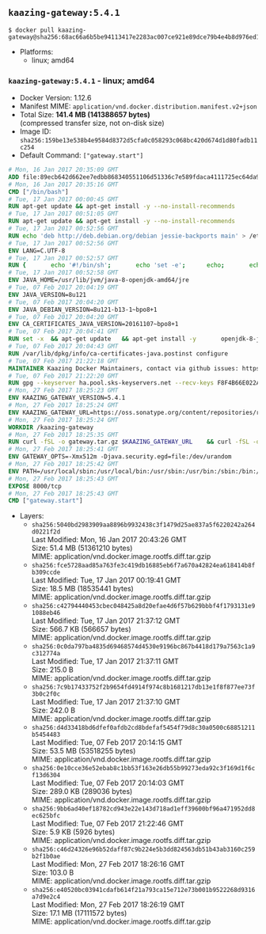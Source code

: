 ## `kaazing-gateway:5.4.1`

```console
$ docker pull kaazing-gateway@sha256:68ac66a6b5be94113417e2283ac007ce921e89dce79b4e4b8d976ed1aaa462f8
```

-	Platforms:
	-	linux; amd64

### `kaazing-gateway:5.4.1` - linux; amd64

-	Docker Version: 1.12.6
-	Manifest MIME: `application/vnd.docker.distribution.manifest.v2+json`
-	Total Size: **141.4 MB (141388657 bytes)**  
	(compressed transfer size, not on-disk size)
-	Image ID: `sha256:159be13e538b4e9584d8372d5cfa0c058293c068bc420d674d1d80fadb11c254`
-	Default Command: `["gateway.start"]`

```dockerfile
# Mon, 16 Jan 2017 20:35:09 GMT
ADD file:89ecb642d662ee7edbb868340551106d51336c7e589fdaca4111725ec64da957 in / 
# Mon, 16 Jan 2017 20:35:16 GMT
CMD ["/bin/bash"]
# Tue, 17 Jan 2017 00:00:45 GMT
RUN apt-get update && apt-get install -y --no-install-recommends 		ca-certificates 		curl 		wget 	&& rm -rf /var/lib/apt/lists/*
# Tue, 17 Jan 2017 00:51:05 GMT
RUN apt-get update && apt-get install -y --no-install-recommends 		bzip2 		unzip 		xz-utils 	&& rm -rf /var/lib/apt/lists/*
# Tue, 17 Jan 2017 00:52:56 GMT
RUN echo 'deb http://deb.debian.org/debian jessie-backports main' > /etc/apt/sources.list.d/jessie-backports.list
# Tue, 17 Jan 2017 00:52:56 GMT
ENV LANG=C.UTF-8
# Tue, 17 Jan 2017 00:52:57 GMT
RUN { 		echo '#!/bin/sh'; 		echo 'set -e'; 		echo; 		echo 'dirname "$(dirname "$(readlink -f "$(which javac || which java)")")"'; 	} > /usr/local/bin/docker-java-home 	&& chmod +x /usr/local/bin/docker-java-home
# Tue, 17 Jan 2017 00:52:58 GMT
ENV JAVA_HOME=/usr/lib/jvm/java-8-openjdk-amd64/jre
# Tue, 07 Feb 2017 20:04:19 GMT
ENV JAVA_VERSION=8u121
# Tue, 07 Feb 2017 20:04:20 GMT
ENV JAVA_DEBIAN_VERSION=8u121-b13-1~bpo8+1
# Tue, 07 Feb 2017 20:04:20 GMT
ENV CA_CERTIFICATES_JAVA_VERSION=20161107~bpo8+1
# Tue, 07 Feb 2017 20:04:41 GMT
RUN set -x 	&& apt-get update 	&& apt-get install -y 		openjdk-8-jre-headless="$JAVA_DEBIAN_VERSION" 		ca-certificates-java="$CA_CERTIFICATES_JAVA_VERSION" 	&& rm -rf /var/lib/apt/lists/* 	&& [ "$JAVA_HOME" = "$(docker-java-home)" ]
# Tue, 07 Feb 2017 20:04:43 GMT
RUN /var/lib/dpkg/info/ca-certificates-java.postinst configure
# Tue, 07 Feb 2017 21:22:18 GMT
MAINTAINER Kaazing Docker Maintainers, contact via github issues: https://github.com/kaazing/gateway.docker/issues
# Tue, 07 Feb 2017 21:22:20 GMT
RUN gpg --keyserver ha.pool.sks-keyservers.net --recv-keys F8F4B66E022A4668E532DAC03AA0B82C385B4D59
# Mon, 27 Feb 2017 18:25:23 GMT
ENV KAAZING_GATEWAY_VERSION=5.4.1
# Mon, 27 Feb 2017 18:25:24 GMT
ENV KAAZING_GATEWAY_URL=https://oss.sonatype.org/content/repositories/releases/org/kaazing/gateway.distribution/5.4.1/gateway.distribution-5.4.1.tar.gz
# Mon, 27 Feb 2017 18:25:24 GMT
WORKDIR /kaazing-gateway
# Mon, 27 Feb 2017 18:25:35 GMT
RUN curl -fSL -o gateway.tar.gz $KAAZING_GATEWAY_URL 	&& curl -fSL -o gateway.tar.gz.asc ${KAAZING_GATEWAY_URL}.asc 	&& gpg --verify gateway.tar.gz.asc 	&& tar -xvf gateway.tar.gz --strip-components=1 	&& rm gateway.tar.gz*
# Mon, 27 Feb 2017 18:25:41 GMT
ENV GATEWAY_OPTS=-Xmx512m -Djava.security.egd=file:/dev/urandom
# Mon, 27 Feb 2017 18:25:42 GMT
ENV PATH=/usr/local/sbin:/usr/local/bin:/usr/sbin:/usr/bin:/sbin:/bin:/kaazing-gateway/bin
# Mon, 27 Feb 2017 18:25:43 GMT
EXPOSE 8000/tcp
# Mon, 27 Feb 2017 18:25:43 GMT
CMD ["gateway.start"]
```

-	Layers:
	-	`sha256:5040bd2983909aa8896b9932438c3f1479d25ae837a5f6220242a264d0221f2d`  
		Last Modified: Mon, 16 Jan 2017 20:43:26 GMT  
		Size: 51.4 MB (51361210 bytes)  
		MIME: application/vnd.docker.image.rootfs.diff.tar.gzip
	-	`sha256:fce5728aad85a763fe3c419db16885eb6f7a670a42824ea618414b8fb309ccde`  
		Last Modified: Tue, 17 Jan 2017 00:19:41 GMT  
		Size: 18.5 MB (18535441 bytes)  
		MIME: application/vnd.docker.image.rootfs.diff.tar.gzip
	-	`sha256:c42794440453cbec048425a8d20efae4d6f57b629bbbf4f1793131e91088eb46`  
		Last Modified: Tue, 17 Jan 2017 21:37:12 GMT  
		Size: 566.7 KB (566657 bytes)  
		MIME: application/vnd.docker.image.rootfs.diff.tar.gzip
	-	`sha256:0c0da797ba4835d69468574d4530e9196bc867b4418d179a7563c1a9c312774a`  
		Last Modified: Tue, 17 Jan 2017 21:37:11 GMT  
		Size: 215.0 B  
		MIME: application/vnd.docker.image.rootfs.diff.tar.gzip
	-	`sha256:7c9b17433752f2b9654fd4914f974c8b1681217db13e1f8f877ee73f3b0c2f0c`  
		Last Modified: Tue, 17 Jan 2017 21:37:10 GMT  
		Size: 242.0 B  
		MIME: application/vnd.docker.image.rootfs.diff.tar.gzip
	-	`sha256:d4d33418bd6dfef0afdb2cd8bdefaf5454f79d8c30a0500c68851211b5454483`  
		Last Modified: Tue, 07 Feb 2017 20:14:15 GMT  
		Size: 53.5 MB (53518255 bytes)  
		MIME: application/vnd.docker.image.rootfs.diff.tar.gzip
	-	`sha256:0e10cce36e52ebab8c1bb53f163e26db55b99273eda92c3f169d1f6cf13d6304`  
		Last Modified: Tue, 07 Feb 2017 20:14:03 GMT  
		Size: 289.0 KB (289036 bytes)  
		MIME: application/vnd.docker.image.rootfs.diff.tar.gzip
	-	`sha256:9bb6ad40ef18782cd943e22e143d718ad1eff39600bf96a471952dd8ec625bfc`  
		Last Modified: Tue, 07 Feb 2017 21:22:46 GMT  
		Size: 5.9 KB (5926 bytes)  
		MIME: application/vnd.docker.image.rootfs.diff.tar.gzip
	-	`sha256:c46d24326e96b52daff87c9b224e5b3dd824563db51b43ab3160c259b2f1b0ae`  
		Last Modified: Mon, 27 Feb 2017 18:26:16 GMT  
		Size: 103.0 B  
		MIME: application/vnd.docker.image.rootfs.diff.tar.gzip
	-	`sha256:e40520bc03941cdafb614f21a793ca15e712e73b001b9522268d9316a7d9e2c4`  
		Last Modified: Mon, 27 Feb 2017 18:26:19 GMT  
		Size: 17.1 MB (17111572 bytes)  
		MIME: application/vnd.docker.image.rootfs.diff.tar.gzip
